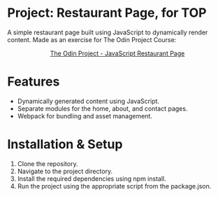 # Project: Restaurant Page, for TOP

A simple restaurant page built using JavaScript to dynamically render content. Made as an exercise for The Odin Project Course:

<p align="center">
  <a href="https://www.theodinproject.com/lessons/javascript-restaurant-page">The Odin Project - JavaScript Restaurant Page</a>
</p>


# Features
* Dynamically generated content using JavaScript.
* Separate modules for the home, about, and contact pages.
* Webpack for bundling and asset management.

# Installation & Setup
1. Clone the repository.
2. Navigate to the project directory.
3. Install the required dependencies using npm install.
4. Run the project using the appropriate script from the package.json.

